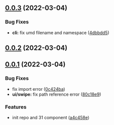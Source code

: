## [0.0.3](https://github.com/artsdt/meve/compare/v0.0.2...v0.0.3) (2022-03-04)


### Bug Fixes

* **cli:** fix umd filename and namespace ([4dbbdd5](https://github.com/artsdt/meve/commit/4dbbdd50c329f05d5bf011385fdcd058d14aba7c))



## [0.0.2](https://github.com/artsdt/meve/compare/v0.0.1...v0.0.2) (2022-03-04)



## [0.0.1](https://github.com/artsdt/meve/compare/a4c458e354f1d52646dd7da5822c1f3e2c44bc1d...v0.0.1) (2022-03-04)


### Bug Fixes

* fix import error ([0c424ba](https://github.com/artsdt/meve/commit/0c424ba11cd5745253ae497a28f0931462b9aab9))
* **ui/swipe:** fix path reference error ([80c18e9](https://github.com/artsdt/meve/commit/80c18e941b317dd6583337b62a8ffec878de9284))


### Features

* init repo and 31 component ([a4c458e](https://github.com/artsdt/meve/commit/a4c458e354f1d52646dd7da5822c1f3e2c44bc1d))



